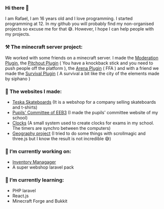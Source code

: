 ### Hi there 👋

I am Rafael, I am 16 years old and I love programming. I started programming at 12. In my github you will probably find my non-organised projects so excuse me for that 😅. However,  I hope I can help people with my projects.   

### ⚒ The minecraft server project:

We worked with some friends on a minecraft server. I made the [Moderation Plugin](https://github.com/raffon-jar/InventoryManager), the [Pitchout Plugin](https://github.com/raffon-jar/pitchout) ( You have a knockback stick and you need to push people off the platform ), the [Arena Plugin](https://github.com/raffon-jar/arena) ( FFA ) and with a friend we made the [Survival Plugin](https://github.com/raffon-jar/survie) ( A survival a bit like the city of the elements made by siphano )

### 💎 The websites I made:
- [Teska Skateboards](https://teskaskateboard.site) (It is a webshop for a company selling skateboards and t-shirts)
- [Pupils' Committee of EEB3](https://eebtech.eu/cde) (I made the pupils' committee website of my school)
- [Clocks](https://eebtech.eu/clock) (A small system used to create clocks for exams in my school. The timers are synchro between the computers)
- [Geography project](https://eebtech.eu/geo) (I tried to do some things with scrollmagic and three.js but I know the result is not incredible 😅)

### 🔭 I’m currently working on:
- [Inventory Managager](https://github.com/raffon-jar/InventoryManager)
- A super webshop laravel pack

### 🌱 I’m currently learning:
- PHP laravel
- React.js
- Minecraft Forge and Bukkit
